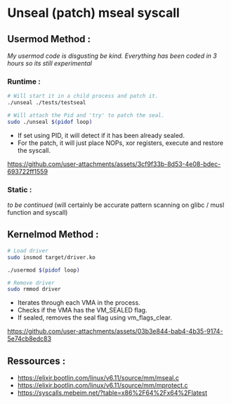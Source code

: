 # Unseal (patch) mseal syscall

## Usermod Method :
*My usermod code is disgusting be kind.*
*Everything has been coded in 3 hours so its still experimental*

### Runtime :
```bash
# Will start it in a child process and patch it.
./unseal ./tests/testseal

# Will attach the Pid and 'try' to patch the seal.
sudo ./unseal $(pidof loop)
```

- If set using PID, it will detect if it has been already sealed.
- For the patch, it will just place NOPs, xor registers, execute and restore the syscall.

https://github.com/user-attachments/assets/3cf9f33b-8d53-4e08-bdec-693722ff1559

### Static :
*to be continued*
(will certainly be accurate pattern scanning on glibc / musl function and syscall)

## Kernelmod Method :
```bash
# Load driver
sudo insmod target/driver.ko

./usermod $(pidof loop)

# Remove driver
sudo rmmod driver
```

- Iterates through each VMA in the process.
- Checks if the VMA has the VM_SEALED flag.
- If sealed, removes the seal flag using vm_flags_clear.

https://github.com/user-attachments/assets/03b3e844-bab4-4b35-9174-5e74cb8edc83




## Ressources :
- https://elixir.bootlin.com/linux/v6.11/source/mm/mseal.c
- https://elixir.bootlin.com/linux/v6.11/source/mm/mprotect.c
- https://syscalls.mebeim.net/?table=x86%2F64%2Fx64%2Flatest

